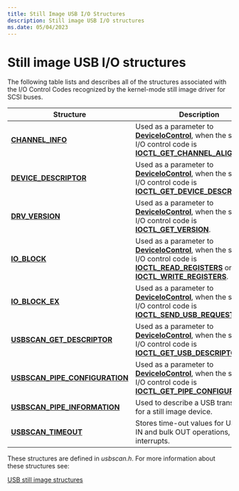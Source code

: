 ```yaml
---
title: Still Image USB I/O Structures
description: Still image USB I/O structures
ms.date: 05/04/2023
---
```


# Still image USB I/O structures

The following table lists and describes all of the structures associated with the I/O Control Codes recognized by the kernel-mode still image driver for SCSI buses.

| Structure | Description |
|--|--|
| [**CHANNEL_INFO**](/windows-hardware/drivers/ddi/usbscan/ns-usbscan-_channel_info) | Used as a parameter to [**DeviceIoControl**](/windows/win32/api/ioapiset/), when the specified I/O control code is [**IOCTL_GET_CHANNEL_ALIGN_RQST**](/windows-hardware/drivers/ddi/usbscan/ni-usbscan-ioctl_get_channel_align_rqst). |
| [**DEVICE_DESCRIPTOR**](/windows-hardware/drivers/ddi/usbscan/ns-usbscan-_device_descriptor) | Used as a parameter to  [**DeviceIoControl**](/windows/win32/api/ioapiset/), when the specified I/O control code is  [**IOCTL_GET_DEVICE_DESCRIPTOR**](/windows-hardware/drivers/ddi/usbscan/ni-usbscan-ioctl_get_device_descriptor) . |
| [**DRV_VERSION**](/windows-hardware/drivers/ddi/usbscan/ns-usbscan-_drv_version) | Used as a parameter to  [**DeviceIoControl**](/windows/win32/api/ioapiset/), when the specified I/O control code is  [**IOCTL_GET_VERSION**](/windows-hardware/drivers/ddi/usbscan/ni-usbscan-ioctl_get_version). |
| [**IO_BLOCK**](/windows-hardware/drivers/ddi/usbscan/ns-usbscan-_io_block) | Used as a parameter to  [**DeviceIoControl**](/windows/win32/api/ioapiset/), when the specified I/O control code is  [**IOCTL_READ_REGISTERS**](/windows-hardware/drivers/ddi/usbscan/ni-usbscan-ioctl_read_registers) or [**IOCTL_WRITE_REGISTERS**](/windows-hardware/drivers/ddi/usbscan/ni-usbscan-ioctl_write_registers). |
| [**IO_BLOCK_EX**](/windows-hardware/drivers/ddi/usbscan/ns-usbscan-_io_block_ex)  | Used as a parameter to  [**DeviceIoControl**](/windows/win32/api/ioapiset/), when the specified I/O control code is  [**IOCTL_SEND_USB_REQUEST**](/windows-hardware/drivers/ddi/usbscan/ni-usbscan-ioctl_send_usb_request). |
| [**USBSCAN_GET_DESCRIPTOR**](/windows-hardware/drivers/ddi/usbscan/ns-usbscan-_usbscan_get_descriptor)  | Used as a parameter to  [**DeviceIoControl**](/windows/win32/api/ioapiset/), when the specified I/O control code is  [**IOCTL_GET_USB_DESCRIPTOR**](/windows-hardware/drivers/ddi/usbscan/ni-usbscan-ioctl_get_usb_descriptor). |
| [**USBSCAN_PIPE_CONFIGURATION**](/windows-hardware/drivers/ddi/usbscan/ns-usbscan-_usbscan_pipe_configuration)  | Used as a parameter to  [**DeviceIoControl**](/windows/win32/api/ioapiset/), when the specified I/O control code is  [**IOCTL_GET_PIPE_CONFIGURATION**](/windows-hardware/drivers/ddi/usbscan/ni-usbscan-ioctl_get_pipe_configuration). |
| [**USBSCAN_PIPE_INFORMATION**](/windows-hardware/drivers/ddi/usbscan/ns-usbscan-_usbscan_pipe_information) | Used to describe a USB transfer pipe for a still image device. |
| [**USBSCAN_TIMEOUT**](/windows-hardware/drivers/ddi/usbscan/ns-usbscan-_usbscan_timeout) | Stores time-out values for USB bulk IN and bulk OUT operations, and interrupts. |

These structures are defined in *usbscan.h*. For more information about these structures see:

[USB still image structures](/windows-hardware/drivers/ddi/_image/index)

